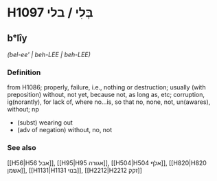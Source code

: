 # H1097 בְּלִי / בלי

## bᵉlîy

_(bel-ee' | beh-LEE | beh-LEE)_

### Definition

from H1086; properly, failure, i.e., nothing or destruction; usually (with preposition) without, not yet, because not, as long as, etc; corruption, ig(norantly), for lack of, where no...is, so that no, none, not, un(awares), without; np

- (subst) wearing out
- (adv of negation) without, no, not

### See also

[[H56|H56 אבל]], [[H95|H95 אגורה]], [[H504|H504 אלף]], [[H820|H820 אשמן]], [[H1131|H1131 בנוי]], [[H2212|H2212 זקק]]

